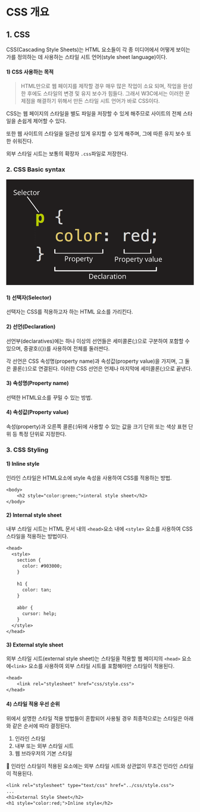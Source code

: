 # CSS 개요

## 1. CSS 

CSS\(Cascading Style Sheets\)는 HTML 요소들이 각 종 미디어에서 어떻게 보이는가를 정의하는 데 사용하는 스타일 시트 언어\(style sheet language\)이다. 

#### 1\) CSS 사용하는 목적

> HTML만으로 웹 페이지를 제작할 경우 매우 많은 작업이 소요 되며, 작업을 완성한 후에도 스타일의 변경 및 유지 보수가 힘들다. 그래서 W3C에서는 이러한 문제점을 해결하기 위해서 만든 스타일 시트 언어가 바로 CSS이다.

CSS는 웹 페이지의  스타일을 별도 파일을 저장할 수 있게 해주므로 사이트의 전체 스타일을 손쉽게 제어할 수 있다.

또한 웹 사이트의 스타일을 일관성 있게 유지할 수 있게 해주며, 그에 따른 유지 보수 또한 쉬워진다.

외부 스타일 시트는 보통의 확장자 `.css`파일로 저장한다.

### 2. CSS Basic syntax

![css basic syntax](../.gitbook/assets/css-declaration-small.png)

#### 1\) 선택자\(Selector\) 

선택자는 CSS를 적용하고자 하는 HTML 요소를 가리킨다.

#### 2\) 선언\(Declaration\) 

선언부\(declaratives\)에는 하나 이상의 선언들은 세미콜론\(;\)으로 구분하여 포함할 수 있으며, 중괄호\({}\)를 사용하여 전체를 둘러싼다.

각 선언은 CSS 속성명\(property name\)과 속성값\(property value\)을 가지며, 그 둘은 콜론\(:\)으로 연결된다. 이러한 CSS 선언은 언제나 마지막에 세미콜론\(;\)으로 끝낸다.

#### 3\) 속성명\(Property name\)

선택한 HTML요소를 꾸밀 수 있는 방법.

#### 4\) 속성값\(Property value\)

속성\(property\)과 오른쪽 콜론\(:\)뒤에 사용할 수 있는 값을 크기 단위 또는 색상 표현 단위 등 특정 단위로 지정한다.

### 3. CSS Styling

#### 1\) Inline style

 인라인 스타일은 HTML요소에 style 속성을 사용하여 CSS를 적용하는 방법.

```markup
<body>
    <h2 style="color:green;">interal style sheet</h2>
</body>

```

#### 2\) Internal style sheet

내부 스타일 시트는 HTML 문서 내의 `<head>`요소 내에 `<style>` 요소를 사용하여 CSS 스타일을 적용하는 방법이다.

```markup
<head>
  <style>
    section {
      color: #903000;
    }
  
    h1 {
      color: tan;
    }
  
    abbr {
      cursor: help;
    }
  </style>
</head>
```

#### 3\) External style sheet

외부 스타일 시트\(external style sheet\)는 스타일을 적용할 웹 페이지의 `<head>` 요소에`<link>` 요소를 사용하여 외부 스타일 시트를 포함해야만 스타일이 적용된다. 

```markup
<head>
    <link rel="stylesheet" href="css/style.css">
</head>
```

#### 4\) 스타일 적용 우선 순위

위에서 설명한 스타일 적용 방법들이 혼합되어 사용될 경우 최종적으로는 스타일은 아래와 같은 순서에 따라 결정된다.

1. 인라인 스타일 
2. 내부 또는 외부 스타일 시트
3. 웹 브라우저의 기본 스타일

🔎 인라인 스타일이 적용된 요소에는 외부 스타일 시트와 상관없이 무조건 인라인 스타일이 적용된다.

```markup
<link rel="stylesheet" type="text/css" href="../css/style.css">
...
<h1>External Style Sheet</h2>
<h1 style="color:red;">Inline style</h2>
```

